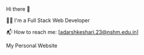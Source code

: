 Hi there 👋

👨‍🎓 I'm a Full Stack Web Developer

📬 How to reach me: [adarshkeshari.23@nshm.edu.in]

My Personal Website
